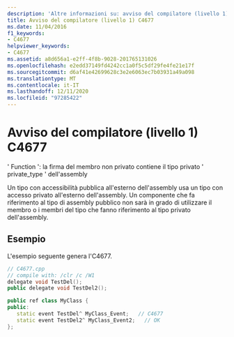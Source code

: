 ```yaml
---
description: 'Altre informazioni su: avviso del compilatore (livello 1) C4677'
title: Avviso del compilatore (livello 1) C4677
ms.date: 11/04/2016
f1_keywords:
- C4677
helpviewer_keywords:
- C4677
ms.assetid: a8d656a1-e2ff-4f8b-9028-201765131026
ms.openlocfilehash: e2edd37149fd4242cc1a0f5c5df29fe4fe21e17f
ms.sourcegitcommit: d6af41e42699628c3e2e6063ec7b03931a49a098
ms.translationtype: MT
ms.contentlocale: it-IT
ms.lasthandoff: 12/11/2020
ms.locfileid: "97285422"
---
```

# <a name="compiler-warning-level-1-c4677"></a>Avviso del compilatore (livello 1) C4677

' Function ': la firma del membro non privato contiene il tipo privato ' private_type ' dell'assembly

Un tipo con accessibilità pubblica all'esterno dell'assembly usa un tipo con accesso privato all'esterno dell'assembly. Un componente che fa riferimento al tipo di assembly pubblico non sarà in grado di utilizzare il membro o i membri del tipo che fanno riferimento al tipo privato dell'assembly.

## <a name="example"></a>Esempio

L'esempio seguente genera l'C4677.

```cpp
// C4677.cpp
// compile with: /clr /c /W1
delegate void TestDel();
public delegate void TestDel2();

public ref class MyClass {
public:
   static event TestDel^ MyClass_Event;   // C4677
   static event TestDel2^ MyClass_Event2;   // OK
};
```
